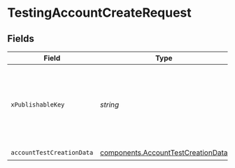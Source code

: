 # TestingAccountCreateRequest


## Fields

| Field                                                                                    | Type                                                                                     | Required                                                                                 | Description                                                                              |
| ---------------------------------------------------------------------------------------- | ---------------------------------------------------------------------------------------- | ---------------------------------------------------------------------------------------- | ---------------------------------------------------------------------------------------- |
| `xPublishableKey`                                                                        | *string*                                                                                 | :heavy_check_mark:                                                                       | The publicly shareable identifier used to identify your Bolt merchant division.          |
| `accountTestCreationData`                                                                | [components.AccountTestCreationData](../../models/components/accounttestcreationdata.md) | :heavy_check_mark:                                                                       | N/A                                                                                      |
